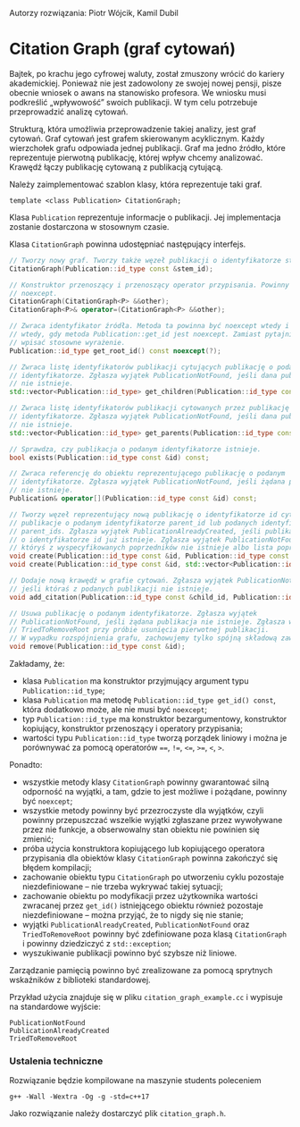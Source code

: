 Autorzy rozwiązania: Piotr Wójcik, Kamil Dubil

# Citation Graph (graf cytowań)

Bajtek, po krachu jego cyfrowej waluty, został zmuszony wrócić do kariery
akademickiej. Ponieważ nie jest zadowolony ze swojej nowej pensji, pisze obecnie
wniosek o awans na stanowisko profesora. We wniosku musi podkreślić „wpływowość”
swoich publikacji. W tym celu potrzebuje przeprowadzić analizę cytowań.

Strukturą, która umożliwia przeprowadzenie takiej analizy, jest graf cytowań.
Graf cytowań jest grafem skierowanym acyklicznym. Każdy wierzchołek grafu
odpowiada jednej publikacji. Graf ma jedno źródło, które reprezentuje pierwotną
publikację, której wpływ chcemy analizować. Krawędź łączy publikację cytowaną
z publikacją cytującą.

Należy zaimplementować szablon klasy, która reprezentuje taki graf.

```
template <class Publication> CitationGraph;
```

Klasa `Publication` reprezentuje informacje o publikacji. Jej implementacja
zostanie dostarczona w stosownym czasie.

Klasa `CitationGraph` powinna udostępniać następujący interfejs.

```cpp
// Tworzy nowy graf. Tworzy także węzeł publikacji o identyfikatorze stem_id.
CitationGraph(Publication::id_type const &stem_id);

// Konstruktor przenoszący i przenoszący operator przypisania. Powinny być
// noexcept.
CitationGraph(CitationGraph<P> &&other);
CitationGraph<P>& operator=(CitationGraph<P> &&other);

// Zwraca identyfikator źródła. Metoda ta powinna być noexcept wtedy i tylko
// wtedy, gdy metoda Publication::get_id jest noexcept. Zamiast pytajnika należy
// wpisać stosowne wyrażenie.
Publication::id_type get_root_id() const noexcept(?);

// Zwraca listę identyfikatorów publikacji cytujących publikację o podanym
// identyfikatorze. Zgłasza wyjątek PublicationNotFound, jeśli dana publikacja
// nie istnieje.
std::vector<Publication::id_type> get_children(Publication::id_type const &id) const;

// Zwraca listę identyfikatorów publikacji cytowanych przez publikację o podanym
// identyfikatorze. Zgłasza wyjątek PublicationNotFound, jeśli dana publikacja
// nie istnieje.
std::vector<Publication::id_type> get_parents(Publication::id_type const &id) const;

// Sprawdza, czy publikacja o podanym identyfikatorze istnieje.
bool exists(Publication::id_type const &id) const;

// Zwraca referencję do obiektu reprezentującego publikację o podanym
// identyfikatorze. Zgłasza wyjątek PublicationNotFound, jeśli żądana publikacja
// nie istnieje.
Publication& operator[](Publication::id_type const &id) const;

// Tworzy węzeł reprezentujący nową publikację o identyfikatorze id cytującą
// publikacje o podanym identyfikatorze parent_id lub podanych identyfikatorach
// parent_ids. Zgłasza wyjątek PublicationAlreadyCreated, jeśli publikacja
// o identyfikatorze id już istnieje. Zgłasza wyjątek PublicationNotFound, jeśli
// któryś z wyspecyfikowanych poprzedników nie istnieje albo lista poprzedników jest pusta.
void create(Publication::id_type const &id, Publication::id_type const &parent_id);
void create(Publication::id_type const &id, std::vector<Publication::id_type> const &parent_ids);

// Dodaje nową krawędź w grafie cytowań. Zgłasza wyjątek PublicationNotFound,
// jeśli któraś z podanych publikacji nie istnieje.
void add_citation(Publication::id_type const &child_id, Publication::id_type const &parent_id);

// Usuwa publikację o podanym identyfikatorze. Zgłasza wyjątek
// PublicationNotFound, jeśli żądana publikacja nie istnieje. Zgłasza wyjątek
// TriedToRemoveRoot przy próbie usunięcia pierwotnej publikacji.
// W wypadku rozspójnienia grafu, zachowujemy tylko spójną składową zawierającą źródło.
void remove(Publication::id_type const &id);
```

Zakładamy, że:
* klasa `Publication` ma konstruktor przyjmujący argument typu
  `Publication::id_type`;
* klasa `Publication` ma metodę `Publication::id_type get_id() const`, która
  dodatkowo może, ale nie musi być `noexcept`;
* typ `Publication::id_type` ma konstruktor bezargumentowy, konstruktor
  kopiujący, konstruktor przenoszący i operatory przypisania;
* wartości typu `Publication::id_type` tworzą porządek liniowy i można je
  porównywać za pomocą operatorów `==`, `!=`, `<=`, `>=`, `<`, `>`.

Ponadto:
* wszystkie metody klasy `CitationGraph` powinny gwarantować silną odporność
  na wyjątki, a tam, gdzie to jest możliwe i pożądane, powinny być `noexcept`;
* wszystkie metody powinny być przezroczyste dla wyjątków, czyli powinny
  przepuszczać wszelkie wyjątki zgłaszane przez wywoływane przez nie funkcje,
  a obserwowalny stan obiektu nie powinien się zmienić;
* próba użycia konstruktora kopiującego lub kopiującego operatora przypisania
  dla obiektów klasy `CitationGraph` powinna zakończyć się błędem kompilacji;
* zachowanie obiektu typu `CitationGraph` po utworzeniu cyklu pozostaje
  niezdefiniowane – nie trzeba wykrywać takiej sytuacji;
* zachowanie obiektu po modyfikacji przez użytkownika wartości zwracanej przez
  `get_id()` istniejącego obiektu również pozostaje niezdefiniowane – można przyjąć,
  że to nigdy się nie stanie;
* wyjątki `PublicationAlreadyCreated`, `PublicationNotFound` oraz `TriedToRemoveRoot`
  powinny być zdefiniowane poza klasą `CitationGraph` i powinny dziedziczyć
  z `std::exception`;
* wyszukiwanie publikacji powinno być szybsze niż liniowe.

Zarządzanie pamięcią powinno być zrealizowane za pomocą sprytnych wskaźników
z biblioteki standardowej.

Przykład użycia znajduje się w pliku `citation_graph_example.cc` i wypisuje na
standardowe wyjście:

```
PublicationNotFound
PublicationAlreadyCreated
TriedToRemoveRoot
```

### Ustalenia techniczne

Rozwiązanie będzie kompilowane na maszynie students poleceniem

```
g++ -Wall -Wextra -Og -g -std=c++17
```

Jako rozwiązanie należy dostarczyć plik `citation_graph.h`.
